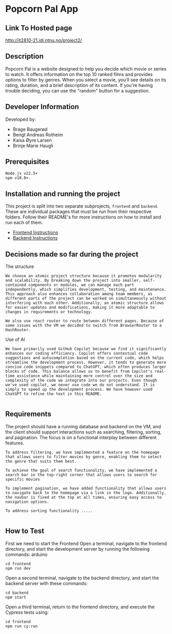 # Popcorn Pal App

## Link To Hosted page

http://it2810-21.idi.ntnu.no/project2/

## Description

Popcorn Pal is a website designed to help you decide which movie or series to watch. It offers information on the top 10 ranked films and provides options to filter by genres. When you select a movie, you’ll see details on its rating, duration, and a brief description of its content. If you're having trouble deciding, you can use the "random" button for a suggestion.

## Developer Information

Developed by:

- Brage Baugerød
- Bengt Andreas Rotheim
- Kaisa Øyre Larsen
- Brinje Marie Haugli

## Prerequisites

```
Node.js v22.5+
npm v10.8+.
```

## Installation and running the project

This project is split into two separate subprojects, `frontend` and `backend`. These are individual packages that must be run from their respective folders. Follow their README's for more instructions on how to install and run each of them.

- [Frontend Instructions](./frontend/README.md)
- [Backend Instructions](./backend/README.md)

## Decisions made so far during the project

The structure

```
We choose an atomic project structure because it promotes modularity and scalability. By breaking down the project into smaller, self-contained components or modules, we can manage each part independently, which simplifies development, testing, and maintenance. This approach also enhances collaboration among team members, as different parts of the project can be worked on simultaneously without interfering with each other. Additionally, an atomic structure allows for easier updates and modifications, making it more adaptable to changes in requirements or technology.

We also use react router to route between different pages. Because of some issues with the VM we decided to switch from BrowserRouter to a HashRouter.
```

Use of AI

```
We have primarily used GitHub Copilot because we find it significantly enhances our coding efficiency. Copilot offers contextual code suggestions and autocompletion based on the current code, which helps streamline the development process. However, it tends to generate more concise code snippets compared to ChatGPT, which often produces larger blocks of code. This balance allows us to benefit from Copilot's real-time assistance while maintaining more control over the size and complexity of the code we integrate into our projects. Even though we've used copilot, we never use code we do not understand. It is simply to speed up the development process. We have however used ChatGPT to refine the text in this README.


```

## Requirements

The project should have a running database and backend on the VM, and the client should support interactions such as searching, filtering, sorting, and pagination. The focus is on a functional interplay between different features.

```
To address filtering, we have implemented a feature on the homepage that allows users to filter movies by genre, enabling them to select the genre that suits them best.

To achieve the goal of search functionality, we have implemented a search bar in the top-right corner that allows users to search for specific movies

To implement pagination, we have added functionality that allows users to navigate back to the homepage via a link in the logo. Additionally, the navbar is fixed at the top at all times, ensuring easy access to navigation options.

To address sorting functionality .....


```




## How to Test

First we need to start the Frontend
Open a terminal, navigate to the frontend directory, and start the development server by running the following commands:
arduino
```
cd frontend
npm run dev
```


Open a second terminal, navigate to the backend directory, and start the backend server with these commands:
```
cd backend
npm start
```


Open a third terminal, return to the frontend directory, and execute the Cypress tests using:
```
cd frontend
npm run cy:run
```

